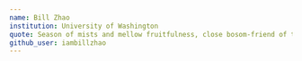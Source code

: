 ```yaml
---
name: Bill Zhao
institution: University of Washington
quote: Season of mists and mellow fruitfulness, close bosom-friend of the maturing sun. Thank you all!
github_user: iambillzhao
---
```

